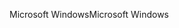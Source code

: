 <span data-ttu-id="fc928-101">Microsoft Windows</span><span class="sxs-lookup"><span data-stu-id="fc928-101">Microsoft Windows</span></span>